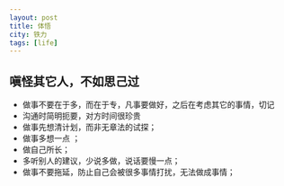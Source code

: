 ```yaml
---
layout: post  
title: 体悟   
city: 铁力   
tags: [life]  
---
```


嗔怪其它人，不如思己过
-----------

+ 做事不要在于多，而在于专，凡事要做好，之后在考虑其它的事情，切记
+ 沟通时简明扼要，对方时间很珍贵
+ 做事先想清计划，而非无章法的试探；
+ 做事多想一点 ；
+ 做自己所长；
+ 多听别人的建议，少说多做，说话要慢一点；
+ 做事不要拖延，防止自己会被很多事情打扰，无法做成事情；